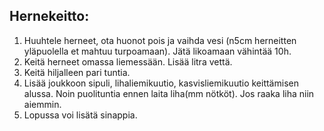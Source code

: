 ## Hernekeitto:
1. Huuhtele herneet, ota huonot pois ja vaihda vesi (n5cm herneitten yläpuolella et mahtuu turpoamaan). Jätä likoamaan vähintää 10h.
2. Keitä herneet omassa liemessään. Lisää litra vettä.
3. Keitä hiljalleen pari tuntia.
4. Lisää joukkoon sipuli, lihaliemikuutio, kasvisliemikuutio keittämisen alussa. Noin puolituntia ennen laita liha(mm nötköt). Jos raaka liha niin aiemmin.
5. Lopussa voi lisätä sinappia.
